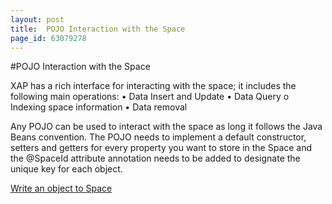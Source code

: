 ```yaml
---
layout: post
title:  POJO Interaction with the Space
page_id: 63079278
---
```


#POJO Interaction with the Space

XAP has a rich interface for interacting with the space; it includes the following main operations:
•	Data Insert and Update
•	Data Query
o	Indexing space information
•	Data removal

Any POJO can be used to interact with the space as long it follows the Java Beans convention. The POJO needs to implement a default constructor, setters and getters for every property you want to store in the Space and the @SpaceId attribute annotation needs to be added to designate the unique key for each object.

[Write an object to Space ](./writing-objects-to-space.html)
